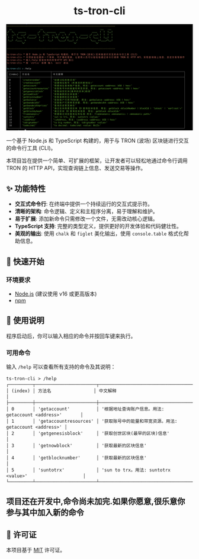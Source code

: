 # <center>ts-tron-cli</center>

![](./commands.png)

一个基于 Node.js 和 TypeScript 构建的，用于与 TRON (波场) 区块链进行交互的命令行工具 (CLI)。

本项目旨在提供一个简单、可扩展的框架，让开发者可以轻松地通过命令行调用 TRON 的 HTTP API，实现查询链上信息、发送交易等操作。

## ✨ 功能特性

- **交互式命令行**: 在终端中提供一个持续运行的交互式提示符。
- **清晰的架构**: 命令逻辑、定义和主程序分离，易于理解和维护。
- **易于扩展**: 添加新命令只需修改一个文件，无需改动核心逻辑。
- **TypeScript 支持**: 完整的类型定义，提供更好的开发体验和代码健壮性。
- **美观的输出**: 使用 `chalk` 和 `figlet` 美化输出，使用 `console.table` 格式化帮助信息。

## 🚀 快速开始

### 环境要求

- [Node.js](https://nodejs.org/) (建议使用 v16 或更高版本)
- [npm](https://www.npmjs.com/)

## 📖 使用说明

程序启动后，你可以输入相应的命令并按回车键来执行。

### 可用命令

输入 `/help` 可以查看所有支持的命令及其说明：

```
ts-tron-cli > /help
┌─────────┬───────────────────────┬──────────────────────────────────────────────────────────┐
│ (index) │ 方法名                │ 中文解释                                                 │
├─────────┼───────────────────────┼──────────────────────────────────────────────────────────┤
│ 0       │ 'getaccount'          │ '根据地址查询账户信息。用法: getaccount <address>'       │
│ 1       │ 'getaccountresources' │ '获取账号中的能量和带宽资源。用法: getaccount <address>' │
│ 2       │ 'getgenesisblock'     │ '获取创世区块(最早的区块)信息'                           │
│ 3       │ 'getnowblock'         │ '获取最新的区块信息'                                     │
│ 4       │ 'getblocknumber'      │ '获取最新的区块信息'                                     │
│ 5       │ 'suntotrx'            │ 'sun to trx。用法: suntotrx <value>'                     │
└─────────┴───────────────────────┴──────────────────────────────────────────────────────────┘
```

## 项目还在开发中,命令尚未加完.如果你愿意,很乐意你参与其中加入新的命令

## 📄 许可证

本项目基于 [MIT](https://github.com/mazezen/ts-tron-cli/blob/main/LICENSE) 许可证。
